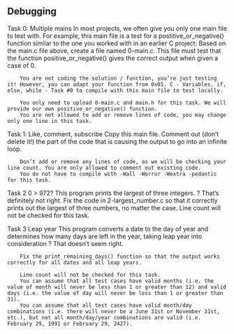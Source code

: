 ## Debugging ##

Task 0: Multiple mains
		In most projects, we often give you only one main file to test with. For example, this main file is a test for a postitive_or_negative() function similar to the one you worked with in an earlier C project:
		Based on the main.c file above, create a file named 0-main.c. This file must test that the function positive_or_negative() gives the correct output when given a case of 0.

		You are not coding the solution / function, you’re just testing it! However, you can adapt your function from 0x01. C - Variables, if, else, while - Task #0 to compile with this main file to test locally.

		You only need to upload 0-main.c and main.h for this task. We will provide our own positive_or_negative() function.
		You are not allowed to add or remove lines of code, you may change only one line in this task.
		
		
Task 1:	Like, comment, subscribe
		Copy this main file. Comment out (don’t delete it!) the part of the code that is causing the output to go into an infinite loop.

		Don’t add or remove any lines of code, as we will be checking your line count. You are only allowed to comment out existing code.
		You do not have to compile with -Wall -Werror -Wextra -pedantic for this task.
		
Task 2	0 > 972?
		This program prints the largest of three integers.
		? That’s definitely not right.
		Fix the code in 2-largest_number.c so that it correctly prints out the largest of three numbers, no matter the case.
		Line count will not be checked for this task.

Task 3	Leap year
		This program converts a date to the day of year and determines how many days are left in the year, taking leap year into consideration
		? That doesn’t seem right.

		Fix the print_remaining_days() function so that the output works correctly for all dates and all leap years.
		
		Line count will not be checked for this task.
		You can assume that all test cases have valid months (i.e. the value of month will never be less than 1 or greater than 12) and valid days (i.e. the value of day will never be less than 1 or greater than 31).
		You can assume that all test cases have valid month/day combinations (i.e. there will never be a June 31st or November 31st, etc.), but not all month/day/year combinations are valid (i.e. February 29, 1991 or February 29, 2427).
